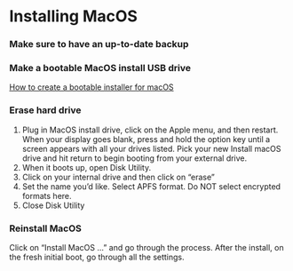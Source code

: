 # Installing MacOS

### Make sure to have an up-to-date backup

### Make a bootable MacOS install USB drive 
[How to create a bootable installer for macOS](https://support.apple.com/en-us/HT201372)

### Erase hard drive
1. Plug in MacOS install drive, click on the Apple menu, and then restart. When your display goes blank, press and hold the option key until a screen appears with all your drives listed. Pick your new Install macOS drive and hit return to begin booting from your external drive.
2. When it boots up, open Disk Utility. 
3. Click on your internal drive and then click on “erase”
4. Set the name you’d like. Select APFS format. Do NOT select encrypted formats here.
5. Close Disk Utility

### Reinstall MacOS
Click on “Install MacOS ...” and go through the process.
After the install, on the fresh initial boot, go through all the settings.